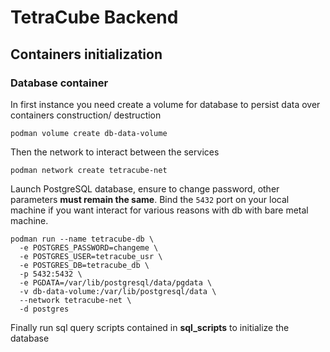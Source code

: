 # TetraCube Backend

## Containers initialization

### Database container

In first instance you need create a volume for database to persist data over containers construction/
destruction

```shell
podman volume create db-data-volume
```

Then the network to interact between the services

```shell
podman network create tetracube-net
```

Launch PostgreSQL database, ensure to change password, other parameters **must remain the same**.
Bind the `5432` port on your local machine if you want interact for various reasons with db with bare metal 
machine.

```shell
podman run --name tetracube-db \
  -e POSTGRES_PASSWORD=changeme \
  -e POSTGRES_USER=tetracube_usr \
  -e POSTGRES_DB=tetracube_db \
  -p 5432:5432 \
  -e PGDATA=/var/lib/postgresql/data/pgdata \
  -v db-data-volume:/var/lib/postgresql/data \
  --network tetracube-net \
  -d postgres
```

Finally run sql query scripts contained in **sql_scripts** to initialize the database 
